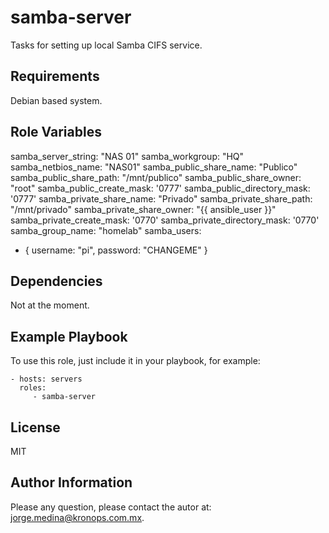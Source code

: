 samba-server
===========

Tasks for setting up local Samba CIFS service.

Requirements
------------

Debian based system.

Role Variables
--------------

samba_server_string: "NAS 01"
samba_workgroup: "HQ"
samba_netbios_name: "NAS01"
samba_public_share_name: "Publico"
samba_public_share_path: "/mnt/publico"
samba_public_share_owner: "root"
samba_public_create_mask: '0777'
samba_public_directory_mask: '0777'
samba_private_share_name: "Privado"
samba_private_share_path: "/mnt/privado"
samba_private_share_owner: "{{ ansible_user }}"
samba_private_create_mask: '0770'
samba_private_directory_mask: '0770'
samba_group_name: "homelab"
samba_users:
  - { username: "pi", password: "CHANGEME" }

Dependencies
------------

Not at the moment.

Example Playbook
----------------

To use this role, just include it in your playbook, for example:

    - hosts: servers
      roles:
         - samba-server

License
-------

MIT

Author Information
------------------

Please any question, please contact the autor at: jorge.medina@kronops.com.mx.
